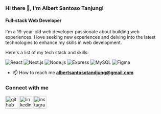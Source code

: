 ### Hi there 👋, I'm Albert Santoso Tanjung!
#### Full-stack Web Developer

I'm a 19-year-old web developer passionate about building web experiences. I love seeking new experiences and delving into the latest technologies to enhance my skills in web development.

Here's a list of my tech stack and skills:


![React](https://img.shields.io/badge/-React-blue?style=for-the-badge)
![Next.js](https://img.shields.io/badge/-Next.js-black?style=for-the-badge)
![Node.js](https://img.shields.io/badge/-Node.js-339933?style=for-the-badge)
![Express](https://img.shields.io/badge/-Express-green?style=for-the-badge)
![MySQL](https://img.shields.io/badge/-MySQL-white?style=for-the-badge)
![Figma](https://img.shields.io/badge/-Figma-F24E1E?style=for-the-badge)

- 📫 How to reach me **albertsantosotandjung@gmail.com**

### Connect with me
[<img src='https://cdn.jsdelivr.net/npm/simple-icons@3.0.1/icons/github.svg' alt='github' height='40'>](https://github.com/albertsantoso)  [<img src='https://cdn.jsdelivr.net/npm/simple-icons@3.0.1/icons/linkedin.svg' alt='linkedin' height='40'>](https://www.linkedin.com/in/https://www.linkedin.com/in/alberttanjung//)  [<img src='https://cdn.jsdelivr.net/npm/simple-icons@3.0.1/icons/instagram.svg' alt='instagram' height='40'>](https://www.instagram.com/santosotandjung/)  
